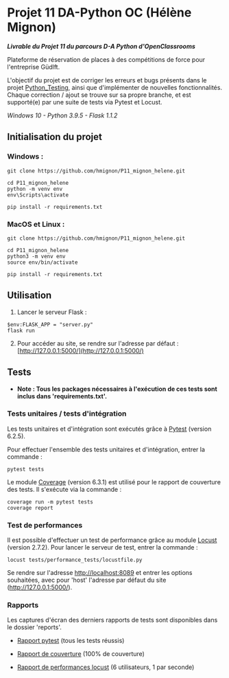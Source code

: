 # Projet 11 DA-Python OC (Hélène Mignon)
***Livrable du Projet 11 du parcours D-A Python d'OpenClassrooms***

Plateforme de réservation de places à des compétitions de force pour l'entreprise Güdlft.

L'objectif du projet est de corriger les erreurs et bugs présents dans le projet 
[Python_Testing](https://github.com/OpenClassrooms-Student-Center/Python_Testing), 
ainsi que d'implémenter de nouvelles fonctionnalités. Chaque correction / ajout se trouve sur sa propre branche, 
et est supporté(e) par une suite de tests via Pytest et Locust.

_Windows 10 - Python 3.9.5 - Flask 1.1.2_

## Initialisation du projet

### Windows :
```
git clone https://github.com/hmignon/P11_mignon_helene.git

cd P11_mignon_helene 
python -m venv env 
env\Scripts\activate

pip install -r requirements.txt
```

### MacOS et Linux :
```
git clone https://github.com/hmignon/P11_mignon_helene.git

cd P11_mignon_helene 
python3 -m venv env 
source env/bin/activate

pip install -r requirements.txt
```


## Utilisation

1. Lancer le serveur Flask :

```
$env:FLASK_APP = "server.py"
flask run
```

2. Pour accéder au site, se rendre sur l'adresse par défaut : [http://127.0.0.1:5000/](http://127.0.0.1:5000/)



## Tests

- **Note : Tous les packages nécessaires à l'exécution de ces tests sont inclus dans 'requirements.txt'.**

### Tests unitaires / tests d'intégration

Les tests unitaires et d'intégration sont exécutés grâce à [Pytest](https://docs.pytest.org/en/6.2.x/index.html) (version 6.2.5).

Pour effectuer l'ensemble des tests unitaires et d'intégration, entrer la commande :
```
pytest tests
```
Le module [Coverage](https://coverage.readthedocs.io/en/6.3.1/) (version 6.3.1) est utilisé pour le rapport de couverture des tests.
Il s'exécute via la commande :
```
coverage run -m pytest tests
coverage report
```

### Test de performances

Il est possible d'effectuer un test de performance grâce au module [Locust](https://locust.io) (version 2.7.2).
Pour lancer le serveur de test, entrer la commande :

```
locust tests/performance_tests/locustfile.py 
```

Se rendre sur l'adresse [http://localhost:8089](http://localhost:8089) et entrer les options souhaitées, avec pour 'host' l'adresse par défaut du site (http://127.0.0.1:5000/).


### Rapports

Les captures d'écran des derniers rapports de tests sont disponibles dans le dossier 'reports'.

- [Rapport pytest](reports/pytest_all_tests_passed.png) (tous les tests réussis)

- [Rapport de couverture](reports/coverage_report.png) (100% de couverture)

- [Rapport de performances locust](reports/locust_report.png) (6 utilisateurs, 1 par seconde)
